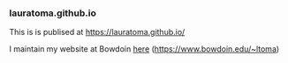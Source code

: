### lauratoma.github.io

This is is publised at https://lauratoma.github.io/

I maintain my website at Bowdoin <a href="https://www.bowdoin.edu/~ltoma/"> here</a> (https://www.bowdoin.edu/~ltoma)
